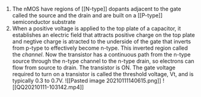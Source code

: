 
1. The nMOS have regions of [[N-type]] dopants adjacent to the gate called the source and the drain and are built on a [[P-type]] semiconductor substrate
2. When a positive voltage is applied to the top plate of a capacitor, it establishes an electric field that attracts positive charge on the top plate and negtive charge is atracted to the underside of the gate  that inverts from p-type to effectively become n-type. This inverted region called the *channel*. Now the transistor has a continuous path from the n-type source through the n-type channel to the n-type drain, so electrons can flow from source to drain. The transistor is ON. The gate voltage required to turn on a transistor is called the threshold voltage, Vt, and is typically 0.3 to 0.7V.
![[Pasted image 20210111140615.png]]
![[QQ20210111-103142.mp4]] 